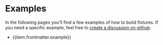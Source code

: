 <script setup>
    import { data } from './index.data.js'
    import { computed } from 'vue';

    const examples = computed(() => {
        return data.filter(item => item.frontmatter.example);
    });
</script>

# Examples

In the following pages you'll find a few examples of how to build fixtures. If you need a specific example, feel free to [create a discussion on github](#todo):

<ul>
    <li v-for="item in examples">
        <a :href="'/fixturesplugin' + item.url">{{item.frontmatter.example}}</a>
    </li>
</ul>